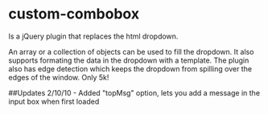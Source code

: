 # custom-combobox
Is a jQuery plugin that replaces the html dropdown.

An array or a collection of objects can be used to fill the dropdown. It also supports formating the data in the dropdown with a template. The plugin also has edge detection which keeps the dropdown from spilling over the edges of the window. Only 5k!

##Updates
2/10/10 - Added "topMsg" option, lets you add a message in the input box when first loaded
